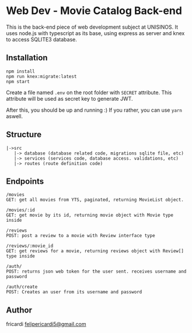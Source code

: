 # Web Dev - Movie Catalog Back-end
 
This is the back-end piece of web development subject at UNISINOS. It uses node.js with typescript as its base, using express as server and knex to access SQLITE3 database.

## Installation
```
npm install
npm run knex:migrate:latest
npm start
```
Create a file named ``.env`` on the root folder with ``SECRET`` attribute. This attribute will be used as secret key to generate JWT.

After this, you should be up and running :) If you rather, you can use ``yarn`` aswell.

## Structure

```
|->src
   |-> database (database related code, migrations sqlite file, etc)
   |-> services (services code, database access. validations, etc)
   |-> routes (route definition code) 
```
 
## Endpoints
```
/movies 
GET: get all movies from YTS, paginated, returning MovieList object.

/movies/:id
GET: get movie by its id, returning movie object with Movie type inside

/reviews
POST: post a review to a movie with Review interface type

/reviews/:movie_id
GET: get reviews for a movie, returning reviews object with Review[] type inside

/auth/
POST: returns json web token for the user sent. receives username and password

/auth/create
POST: Creates an user from its username and password

```

## Author
fricardi <felipericardi5@gmail.com>